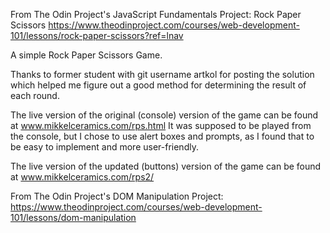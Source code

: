 
From The Odin Project's JavaScript Fundamentals Project: Rock Paper Scissors 
https://www.theodinproject.com/courses/web-development-101/lessons/rock-paper-scissors?ref=lnav

A simple Rock Paper Scissors Game. 

Thanks to former student with git username artkol for posting the solution which helped me figure out a good method for determining the result of each round.

The live version of the original (console) version of the game can be found at www.mikkelceramics.com/rps.html
It was supposed to be played from the console, but I chose to use alert boxes and prompts, as I found that to be easy to implement and more user-friendly.




The live version of the updated (buttons) version of the game can be found at www.mikkelceramics.com/rps2/


From The Odin Project's DOM Manipulation Project: https://www.theodinproject.com/courses/web-development-101/lessons/dom-manipulation
